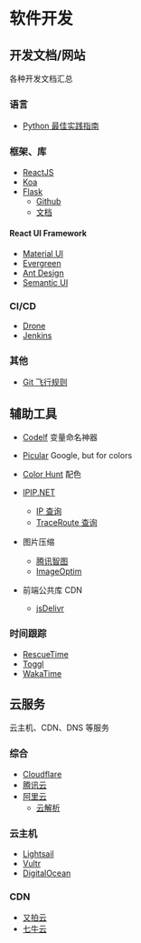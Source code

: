 <!-- TITLE: 软件开发 -->
<!-- SUBTITLE: 收藏与编程、软件开发相关的链接 -->

# 软件开发
## 开发文档/网站

各种开发文档汇总

### 语言

* [Python 最佳实践指南](https://pythonguidecn.readthedocs.io/zh/latest/)

### 框架、库

* [ReactJS](https://reactjs.org/docs/getting-started.html)
* [Koa](https://koajs.com)
* [Flask](http://flask.pocoo.org/)
	* [Github](https://github.com/pallets/flask)
	* [文档](http://flask.pocoo.org/docs/)

#### React UI Framework

* [Material UI](https://material-ui.com/)
* [Evergreen](https://evergreen.segment.com/)
* [Ant Design](https://ant.design/)
* [Semantic UI](https://react.semantic-ui.com/)

### CI/CD

* [Drone](https://drone.io/)
* [Jenkins](https://jenkins.io/doc/)

### 其他

* [Git 飞行规则](https://github.com/k88hudson/git-flight-rules/blob/master/README_zh-CN.md)


## 辅助工具

* [Codelf](https://unbug.github.io/codelf/) 变量命名神器
* [Picular](https://picular.co/) Google, but for colors
* [Color Hunt](https://colorhunt.co/) 配色
* [IPIP.NET](https://www.ipip.net/)
	* [IP 查询](https://www.ipip.net/ip.html)
	* [TraceRoute 查询](https://tools.ipip.net/traceroute.php)
* 图片压缩
	* [腾讯智图](https://zhitu.isux.us/)
	* [ImageOptim](https://imageoptim.com/online)

* 前端公共库 CDN
	* [jsDelivr](https://www.jsdelivr.com/)

### 时间跟踪

* [RescueTime](https://www.rescuetime.com/)
* [Toggl](https://www.toggl.com/)
* [WakaTime](https://wakatime.com/)

## 云服务

云主机、CDN、DNS 等服务

### 综合

* [Cloudflare](https://www.cloudflare.com/)
* [腾讯云](https://cloud.tencent.com/)
* [阿里云](https://cn.aliyun.com/)
	* [云解析](https://wanwang.aliyun.com/domain/dns/)

### 云主机

* [Lightsail](https://lightsail.aws.amazon.com)
* [Vultr](https://www.vultr.com/)
* [DigitalOcean](https://www.digitalocean.com/)

### CDN

* [又拍云](https://www.upyun.com/)
* [七牛云](https://www.qiniu.com/)